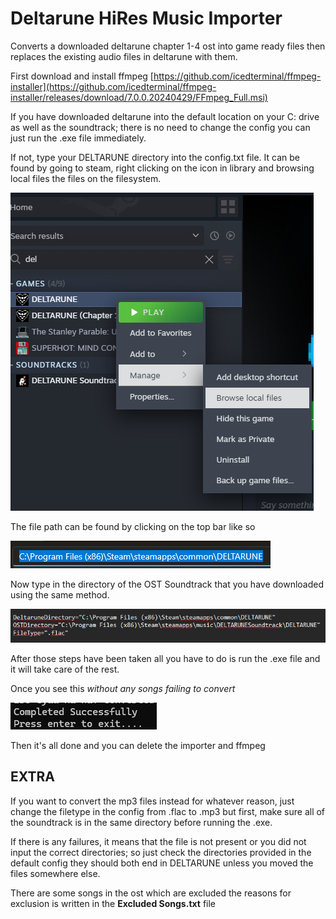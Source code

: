# Deltarune HiRes Music Importer
Converts a downloaded deltarune chapter 1-4 ost into game ready files then replaces the existing audio files in deltarune with them.

First download and install ffmpeg 
[https://github.com/icedterminal/ffmpeg-installer](https://github.com/icedterminal/ffmpeg-installer/releases/download/7.0.0.20240429/FFmpeg_Full.msi)


If you have downloaded deltarune into the default location on your C: drive as well as the soundtrack; there is no need to change the config you can just run the .exe file immediately.

If not, type your DELTARUNE directory into the config.txt file. It can be found by going to steam, right clicking on the icon in library and browsing local files the files on the filesystem.


![Steam Local Files](/Images/steamlocalfiles.png)


The file path can be found by clicking on the top bar like so

![filepath](/Images/filepath.png)


Now type in the directory of the OST Soundtrack that you have downloaded using the same method.

![Config Screenshot](/Images/config.png)

After those steps have been taken all you have to do is run the .exe file and it will take care of the rest.

Once you see this _without any songs failing to convert_

![Completion Screenshot](/Images/completed.png)

Then it's all done and you can delete the importer and ffmpeg



## EXTRA
If you want to convert the mp3 files instead for whatever reason, just change the filetype in the config from .flac to .mp3 but first, make sure all of the soundtrack is in the same
directory before running the .exe.

If there is any failures, it means that the file is not present or you did not input the correct directories; so just check the directories provided in the default config they should
both end in DELTARUNE unless you moved the files somewhere else.

There are some songs in the ost which are excluded the reasons for exclusion is written in the **Excluded Songs.txt** file 
